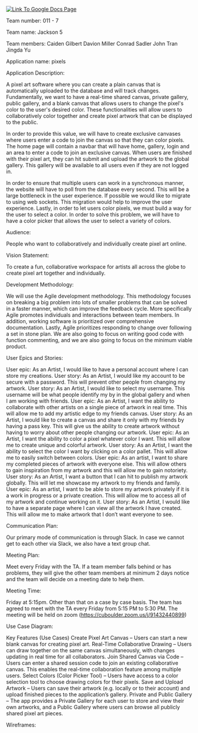 [![Link To Google Docs Page](https://classroom.github.com/assets/deadline-readme-button-22041afd0340ce965d47ae6ef1cefeee28c7c493a6346c4f15d667ab976d596c.svg)](https://docs.google.com/document/d/1U56IUHf5iMVGheEPgsrtYkErD1g7QbTb--wQP84golg/edit?usp=sharing)

Team number: 011 - 7

Team name: Jackson 5

Team members:
Caiden Gilbert
Davion Miller
Conrad Sadler
John Tran
Jingda Yu

Application name: pixels

Application Description:

  A pixel art software where you can create a plain canvas that is automatically uploaded to the database and will track changes. Fundamentally, we want to have a real-time shared canvas, private gallery, public gallery, and a blank canvas that allows users to change the pixel's color to the user's desired color. These functionalities will allow users to collaboratively color together and create pixel artwork that can be displayed to the public.
  
  In order to provide this value, we will have to create exclusive canvases where users enter a code to join the canvas so that they can color pixels. The home page will contain a navbar that will have home, gallery, login and an area to enter a code to join an exclusive canvas. When users are finished with their pixel art, they can hit submit and upload the artwork to the global gallery. This gallery will be available to all users even if they are not logged in.
  
  In order to ensure that multiple users can work in a synchronous manner, the website will have to poll from the database every second. This will be a large bottleneck in the user experience. If possible we would like to migrate to using web sockets. This migration would help to improve the user experience. Lastly, in order to let users color pixels, we must build a way for the user to select a color. In order to solve this problem, we will have to have a color picker that allows the user to select a variety of colors.

Audience:

People who want to collaboratively and individually create pixel art online.

Vision Statement: 

To create a fun, collaborative workspace for artists all across the globe to create pixel art together and individually. 

Development Methodology: 

We will use the Agile development methodology. This methodology focuses on breaking a big problem into lots of smaller problems that can be solved in a faster manner, which can improve the feedback cycle. More specifically Agile promotes individuals and interactions between team members. In addition, working software is prioritized over comprehensive documentation. Lastly, Agile prioritizes responding to change over following a set in stone plan. We are also going to focus on writing good code with function commenting, and we are also going to focus on the minimum viable product.

User Epics and Stories:

User epic: As an Artist, I would like to have a personal account where I can store my creations.
  User story: As an Artist, I would like my account to be secure with a password. This will prevent other people from changing my artwork.
  User story: As an Artist, I would like to select my username. This username will be what people identify my by in the global gallery and when I am working with friends.
User epic: As an Artist, I want the ability to collaborate with other artists on a single piece of artwork in real time. This will allow me to add my artistic edge to my friends  canvas.
  User story: As an Artist, I would like to create a canvas and share it only with my friends by having a pass key. This will give us the ability to create artwork without having     to worry about other people changing our artwork.
User epic: As an Artist, I want the ability to color a pixel whatever color I want. This will allow me to create unique and colorful artwork.
  User story: As an Artist, I want the ability to select the color I want by clicking on a color pallet. This will allow me to easily switch between colors.
User epic: As an artist, I want to share my completed pieces of artwork with everyone else. This will allow others to gain inspiration from my artwork and this will allow me to gain notoriety.
  User story: As an Artist, I want a button that I can hit to publish my artwork globally. This will let me showcase my artwork to my friends and family.
User epic: As an artist, I want to be able to store my artwork privately if it is a work in progress or a private creation. This will allow me to access all of my artwork and continue working on it.
  User story: As an Artist, I would like to have a separate page where I can view all the artwork I have created. This will allow me to make artwork that I don’t want everyone to     see.

Communication Plan: 

Our primary mode of communication is through Slack. In case we cannot get to each other via Slack, we also have a text group chat.

Meeting Plan: 

Meet every Friday with the TA. If a team member falls behind or has problems, they will give the other team members at minimum 2 days notice and the team will decide on a meeting date to help them.

Meeting Time: 

Friday at 5:15pm. Other than that on a case by case basis. The team has agreed to meet with the TA every Friday from 5:15 PM to 5:30 PM. The meeting will be held on zoom (https://cuboulder.zoom.us/j/91432440899)

Use Case Diagram:

Key Features (Use Cases)
Create Pixel Art Canvas – Users can start a new blank canvas for creating pixel art.
Real-Time Collaborative Drawing – Users can draw together on the same canvas simultaneously, with changes updating in real time for all collaborators.
Join Shared Canvas via Code – Users can enter a shared session code to join an existing collaborative canvas. This enables the real-time collaboration feature among multiple users.
Select Colors (Color Picker Tool) – Users have access to a color selection tool to choose drawing colors for their pixels.
Save and Upload Artwork – Users can save their artwork (e.g. locally or to their account) and upload finished pieces to the application’s gallery.
Private and Public Gallery – The app provides a Private Gallery for each user to store and view their own artworks, and a Public Gallery where users can browse all publicly shared pixel art pieces.

Wireframes:

